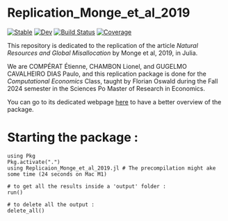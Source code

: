 # Replication_Monge_et_al_2019

[![Stable](https://img.shields.io/badge/docs-stable-blue.svg)](https://Paulogcd.github.io/Replication_Monge_et_al_2019.jl/stable/)
[![Dev](https://img.shields.io/badge/docs-dev-blue.svg)](https://Paulogcd.github.io/Replication_Monge_et_al_2019.jl/dev/)
[![Build Status](https://github.com/Paulogcd/Replication_Monge_et_al_2019.jl/actions/workflows/CI.yml/badge.svg?branch=main)](https://github.com/Paulogcd/Replication_Monge_et_al_2019.jl/actions/workflows/CI.yml?query=branch%3Amain)
[![Coverage](https://codecov.io/gh/Paulogcd/Replication_Monge_et_al_2019.jl/branch/main/graph/badge.svg)](https://codecov.io/gh/Paulogcd/Replication_Monge_et_al_2019.jl)


This repository is dedicated to the replication of the article _Natural Resources and Global Misallocation_ by Monge et al, 2019, in Julia. 

We are COMPÉRAT Étienne, CHAMBON Lionel, and GUGELMO CAVALHEIRO DIAS Paulo, and this replication package is done for the *Computational Economics* Class, taught by Florian Oswald during the Fall 2024 semester in the Sciences Po Master of Research in Economics. 

You can go to its dedicated webpage [here](https://www.paulogcd.com/Replication_Monge_et_al_2019.jl/) to have a better overview of the package. 

# Starting the package :

```
using Pkg
Pkg.activate(".")
using Replicaion_Monge_et_al_2019.jl # The precompilation might ake some time (24 seconds on Mac M1)

# to get all the results inside a 'output' folder : 
run()

# to delete all the output : 
delete_all()
```